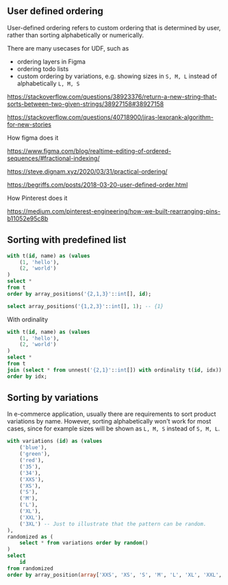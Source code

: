 ## User defined ordering

User-defined ordering refers to custom ordering that is determined by user, rather than sorting alphabetically or numerically.

There are many usecases for UDF, such as
- ordering layers in Figma
- ordering todo lists
- custom ordering by variations, e.g. showing sizes in `S, M, L` instead of alphabetically `L, M, S`


https://stackoverflow.com/questions/38923376/return-a-new-string-that-sorts-between-two-given-strings/38927158#38927158

https://stackoverflow.com/questions/40718900/jiras-lexorank-algorithm-for-new-stories

How figma does it

https://www.figma.com/blog/realtime-editing-of-ordered-sequences/#fractional-indexing/

https://steve.dignam.xyz/2020/03/31/practical-ordering/

https://begriffs.com/posts/2018-03-20-user-defined-order.html

How Pinterest does it

https://medium.com/pinterest-engineering/how-we-built-rearranging-pins-b11052e95c8b


## Sorting with predefined list
```sql
with t(id, name) as (values
	(1, 'hello'), 
	(2, 'world')
)
select * 
from t
order by array_positions('{2,1,3}'::int[], id);

select array_positions('{1,2,3}'::int[], 1); -- {1}
```

With ordinality
```sql
with t(id, name) as (values
	(1, 'hello'), 
	(2, 'world')
)
select * 
from t 
join (select * from unnest('{2,1}'::int[]) with ordinality t(id, idx)) o on (o.id = t.id) 
order by idx;
```


## Sorting by variations

In e-commerce application, usually there are requirements to sort product variations by name. However, sorting alphabetically won't work for most cases, since for example sizes will be shown as `L, M, S` instead of `S, M, L`.


```sql
with variations (id) as (values 
	('blue'),
	('green'),
	('red'),
	('35'),
	('34'),
	('XXS'),
	('XS'),
	('S'),
	('M'),
	('L'),
	('XL'),
	('XXL'),
	('3XL') -- Just to illustrate that the pattern can be random.
),
randomized as (
	select * from variations order by random()
)
select 
	id
from randomized
order by array_position(array['XXS', 'XS', 'S', 'M', 'L', 'XL', 'XXL', '3XL'], id), id
```
